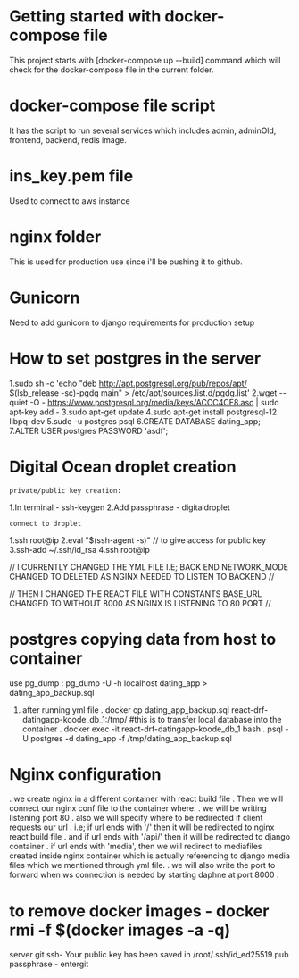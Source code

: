 
# Getting started with docker-compose file

This project starts with [docker-compose up --build] command which will check for the docker-compose file in the current folder.

# docker-compose file script

It has the script to run several services which includes admin, adminOld, frontend, backend, redis image.

# ins_key.pem file

Used to connect to aws instance

# nginx folder

This is used for production use since i'll be pushing it to github.

# Gunicorn

Need to add gunicorn to django requirements for production setup





# How to set postgres in the server
1.sudo sh -c 'echo "deb http://apt.postgresql.org/pub/repos/apt/ $(lsb_release -sc)-pgdg main" > /etc/apt/sources.list.d/pgdg.list'
2.wget --quiet -O - https://www.postgresql.org/media/keys/ACCC4CF8.asc | sudo apt-key add -
3.sudo apt-get update
4.sudo apt-get install postgresql-12 libpq-dev
5.sudo -u postgres psql
6.CREATE DATABASE dating_app;
7.ALTER USER postgres PASSWORD 'asdf';

# Digital Ocean droplet creation
    private/public key creation:
1.In terminal - ssh-keygen
2.Add passphrase - digitaldroplet

    connect to droplet
1.ssh root@ip
2.eval "$(ssh-agent -s)" // to give access for public key
3.ssh-add ~/.ssh/id_rsa
4.ssh root@ip

// I CURRENTLY CHANGED THE YML FILE I.E; BACK END NETWORK_MODE CHANGED TO DELETED AS NGINX NEEDED TO LISTEN TO BACKEND //

// THEN I CHANGED THE REACT FILE WITH CONSTANTS BASE_URL CHANGED TO WITHOUT 8000 AS NGINX IS LISTENING TO 80 PORT //

# postgres copying data from host to container
use pg_dump :
        pg_dump -U <username> -h localhost dating_app > dating_app_backup.sql
1. after running yml file
    . docker cp dating_app_backup.sql react-drf-datingapp-koode_db_1:/tmp/           #this is to transfer local database into the container
    . docker exec -it react-drf-datingapp-koode_db_1 bash
    . psql -U postgres -d dating_app -f /tmp/dating_app_backup.sql

# Nginx configuration
. we create nginx in a different container with react build file
. Then we will connect our nginx conf file to the container where:
    . we will be writing listening port 80
    . also we will specify where to be redirected if client requests our url
    . i.e; if url ends with '/' then it will be redirected to nginx react build file
    . and if url ends with '/api/' then it will be redirected to django container
    . if url ends with 'media', then we will redirect to mediafiles created inside nginx container which is actually referencing to django media files which we mentioned through yml file.
    . we will also write the port to forward when ws connection is needed by starting daphne at port 8000
    . 


# to remove docker images - docker rmi -f $(docker images -a -q)


server git ssh- Your public key has been saved in /root/.ssh/id_ed25519.pub
                passphrase - entergit